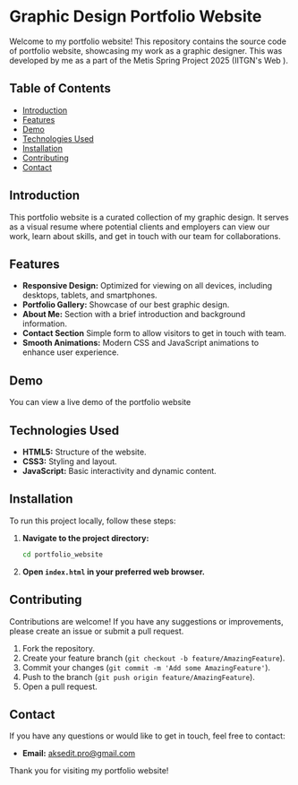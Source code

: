 # Graphic Design Portfolio Website

Welcome to my portfolio website! This repository contains the source code of portfolio website, showcasing my work as a graphic designer.
This was developed by me as a part of the Metis Spring Project 2025 (IITGN's Web ).

## Table of Contents

- [Introduction](#introduction)
- [Features](#features)
- [Demo](#demo)
- [Technologies Used](#technologies-used)
- [Installation](#installation)
- [Contributing](#contributing)
- [Contact](#contact)

## Introduction

This portfolio website is a curated collection of my graphic design. It serves as a visual resume where potential clients and employers can view our work, learn about skills, and get in touch with our team for collaborations.

## Features

- **Responsive Design:** Optimized for viewing on all devices, including desktops, tablets, and smartphones.
- **Portfolio Gallery:** Showcase of our best graphic design.
- **About Me:** Section with a brief introduction and background information.
- **Contact Section** Simple form to allow visitors to get in touch with team.
- **Smooth Animations:** Modern CSS and JavaScript animations to enhance user experience.

## Demo

You can view a live demo of the portfolio website 

## Technologies Used

- **HTML5:** Structure of the website.
- **CSS3:** Styling and layout.
- **JavaScript:** Basic interactivity and dynamic content.

## Installation

To run this project locally, follow these steps:


1. **Navigate to the project directory:**
    ```sh
    cd portfolio_website
    ```
2. **Open `index.html` in your preferred web browser.**

## Contributing

Contributions are welcome! If you have any suggestions or improvements, please create an issue or submit a pull request.

1. Fork the repository.
2. Create your feature branch (`git checkout -b feature/AmazingFeature`).
3. Commit your changes (`git commit -m 'Add some AmazingFeature'`).
4. Push to the branch (`git push origin feature/AmazingFeature`).
5. Open a pull request.

## Contact

If you have any questions or would like to get in touch, feel free to contact:

- **Email:** aksedit.pro@gmail.com

Thank you for visiting my portfolio website!

